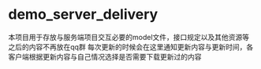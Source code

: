 ﻿# demo_server_delivery

本项目用于存放与服务端项目交互必要的model文件，接口规定以及其他资源等
之后的内容不再放在qq群
每次更新的时候会在这里通知更新内容与更新时间，各客户端根据更新内容与自己情况选择是否需要下载更新过的内容

